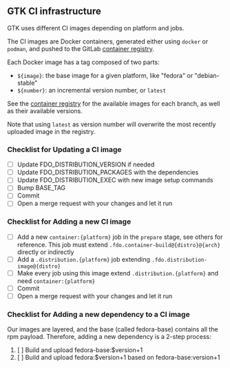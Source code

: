 ## GTK CI infrastructure

GTK uses different CI images depending on platform and jobs.

The CI images are Docker containers, generated either using `docker` or
`podman`, and pushed to the GitLab [container registry][registry].

Each Docker image has a tag composed of two parts:

 - `${image}`: the base image for a given platform, like "fedora" or
   "debian-stable"
 - `${number}`: an incremental version number, or `latest`

See the [container registry][registry] for the available images for each
branch, as well as their available versions.

Note that using `latest` as version number will overwrite the most
recently uploaded image in the registry.

### Checklist for Updating a CI image

 - [ ] Update FDO_DISTRIBUTION_VERSION if needed
 - [ ] Update FDO_DISTRIBUTION_PACKAGES with the dependencies
 - [ ] Update FDO_DISTRIBUTION_EXEC with new image setup commands
 - [ ] Bump BASE_TAG
 - [ ] Commit
 - [ ] Open a merge request with your changes and let it run

### Checklist for Adding a new CI image

 - [ ] Add a new `container:{platform}` job in the `prepare` stage, see
   others for reference. This job must extend
   `.fdo.container-build@{distro}@{arch}` directly or indirectly
 - [ ] Add a `.distribution.{platform}` job extending
   `.fdo.distribution-image@{distro}`
 - [ ] Make every job using this image extend `.distribution.{platform}`
   and need `container:{platform}`
 - [ ] Commit
 - [ ] Open a merge request with your changes and let it run

### Checklist for Adding a new dependency to a CI image

Our images are layered, and the base (called fedora-base) contains
all the rpm payload. Therefore, adding a new dependency is a 2-step
process:

 1. [ ] Build and upload fedora-base:$version+1
 1. [ ] Build and upload fedora:$version+1 based on fedora-base:version+1

[registry]: https://gitlab.gnome.org/GNOME/gtk/container_registry
